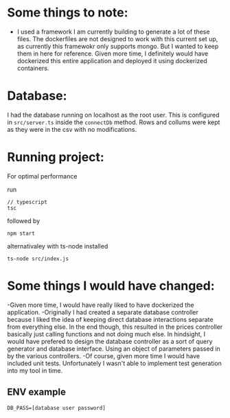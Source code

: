 # Some things to note:

- I used a framework I am currently building to generate a lot of these files. The dockerfiles are not designed to work with this current set up, as currently this framewokr only supports mongo. But I wanted to keep them in here for reference. Given more time, I definitely would have dockerized this entire application and deployed it using dockerized containers.

# Database: 

I had the database running on localhost as the root user. This is configured in `src/server.ts` inside the `connectDb` method. 
Rows and collums were kept as they were in the csv with no modifications.

# Running project:

For optimal performance

run
```
// typescript
tsc
```
followed by
```
npm start
```

alternativaley with ts-node installed
```
ts-node src/index.js
```

# Some things I would have changed:

-Given more time, I would have really liked to have dockerized the application. 
-Originally I had created a separate database controller because I liked the idea of keeping direct database interactions separate from everything else. In the end though, this resulted in the prices controller basically just calling functions and not doing much else. In hindsight, I would have prefered to design the database controller as a sort of query generator and database interface. Using an object of parameters passed in by the various controllers. 
-Of course, given more time I would have included unit tests. Unfortunately I wasn't able to implement test generation into my tool in time.


## ENV example

```env
DB_PASS=[database user password]
```